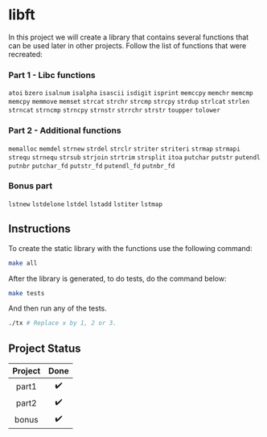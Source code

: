 # libft

In this project we will create a library that contains several functions that can be used later in other projects. Follow the list of functions that were recreated:

### Part 1 - Libc functions

`atoi` `bzero` `isalnum` `isalpha` `isascii` `isdigit` `isprint` `memccpy` `memchr` `memcmp` `memcpy` `memmove` `memset` `strcat` `strchr` `strcmp` `strcpy` `strdup` `strlcat` `strlen` `strncat` `strncmp` `strncpy` `strnstr` `strrchr` `strstr` `toupper` `tolower`

### Part 2 - Additional functions

`memalloc` `memdel` `strnew` `strdel` `strclr` `striter` `striteri` `strmap` `strmapi` `strequ` `strnequ` `strsub` `strjoin` `strtrim` `strsplit` `itoa` `putchar` `putstr` `putendl` `putnbr` `putchar_fd` `putstr_fd` `putendl_fd` `putnbr_fd`

### Bonus part

`lstnew` `lstdelone` `lstdel` `lstadd` `lstiter` `lstmap`

## Instructions

To create the static library with the functions use the following command:

```bash
make all
```
After the library is generated, to do tests, do the command below:
```bash
make tests
```

And then run any of the tests.
```bash
./tx # Replace x by 1, 2 or 3.
```

## Project Status

| Project | Done |
|:----:|:------------------:|
| part1 | :heavy_check_mark: |
| part2 | :heavy_check_mark: |
| bonus | :heavy_check_mark: |
